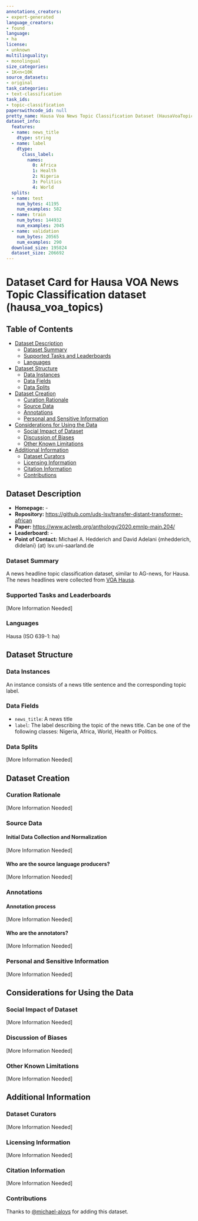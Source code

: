 ```yaml
---
annotations_creators:
- expert-generated
language_creators:
- found
language:
- ha
license:
- unknown
multilinguality:
- monolingual
size_categories:
- 1K<n<10K
source_datasets:
- original
task_categories:
- text-classification
task_ids:
- topic-classification
paperswithcode_id: null
pretty_name: Hausa Voa News Topic Classification Dataset (HausaVoaTopics)
dataset_info:
  features:
  - name: news_title
    dtype: string
  - name: label
    dtype:
      class_label:
        names:
          0: Africa
          1: Health
          2: Nigeria
          3: Politics
          4: World
  splits:
  - name: test
    num_bytes: 41195
    num_examples: 582
  - name: train
    num_bytes: 144932
    num_examples: 2045
  - name: validation
    num_bytes: 20565
    num_examples: 290
  download_size: 195824
  dataset_size: 206692
---
```


# Dataset Card for Hausa VOA News Topic Classification dataset (hausa_voa_topics)

## Table of Contents
- [Dataset Description](#dataset-description)
  - [Dataset Summary](#dataset-summary)
  - [Supported Tasks and Leaderboards](#supported-tasks-and-leaderboards)
  - [Languages](#languages)
- [Dataset Structure](#dataset-structure)
  - [Data Instances](#data-instances)
  - [Data Fields](#data-fields)
  - [Data Splits](#data-splits)
- [Dataset Creation](#dataset-creation)
  - [Curation Rationale](#curation-rationale)
  - [Source Data](#source-data)
  - [Annotations](#annotations)
  - [Personal and Sensitive Information](#personal-and-sensitive-information)
- [Considerations for Using the Data](#considerations-for-using-the-data)
  - [Social Impact of Dataset](#social-impact-of-dataset)
  - [Discussion of Biases](#discussion-of-biases)
  - [Other Known Limitations](#other-known-limitations)
- [Additional Information](#additional-information)
  - [Dataset Curators](#dataset-curators)
  - [Licensing Information](#licensing-information)
  - [Citation Information](#citation-information)
  - [Contributions](#contributions)

## Dataset Description

- **Homepage:** -
- **Repository:** https://github.com/uds-lsv/transfer-distant-transformer-african
- **Paper:** https://www.aclweb.org/anthology/2020.emnlp-main.204/
- **Leaderboard:** -
- **Point of Contact:** Michael A. Hedderich and David Adelani 
{mhedderich, didelani} (at) lsv.uni-saarland.de

### Dataset Summary

A news headline topic classification dataset, similar to AG-news, for Hausa. The news headlines were collected from [VOA Hausa](https://www.voahausa.com/).

### Supported Tasks and Leaderboards

[More Information Needed]

### Languages

Hausa (ISO 639-1: ha)

## Dataset Structure

### Data Instances

An instance consists of a news title sentence and the corresponding topic label.

### Data Fields

- `news_title`: A news title 
- `label`: The label describing the topic of the news title. Can be one of the following classes: Nigeria, Africa, World, Health or Politics.

### Data Splits

[More Information Needed]

## Dataset Creation

### Curation Rationale

[More Information Needed]

### Source Data

#### Initial Data Collection and Normalization

[More Information Needed]

#### Who are the source language producers?

[More Information Needed]

### Annotations

#### Annotation process

[More Information Needed]

#### Who are the annotators?

[More Information Needed]

### Personal and Sensitive Information

[More Information Needed]

## Considerations for Using the Data

### Social Impact of Dataset

[More Information Needed]

### Discussion of Biases

[More Information Needed]

### Other Known Limitations

[More Information Needed]

## Additional Information

### Dataset Curators

[More Information Needed]

### Licensing Information

[More Information Needed]

### Citation Information

[More Information Needed]

### Contributions

Thanks to [@michael-aloys](https://github.com/michael-aloys) for adding this dataset.